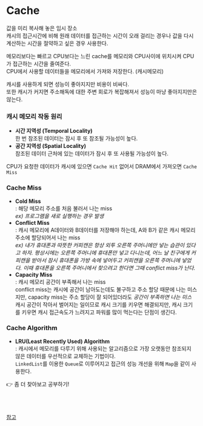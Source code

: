 # Cache
값을 미리 복사해 놓은 임시 장소  
캐시의 접근시간에 비해 원래 데이터를 접근하는 시간이 오래 걸리는 경우나 값을 다시 계산하는 시간을 절약하고 싶은 경우 사용한다.   

메모리보다는 빠르고 CPU보다는 느린 cache를 메모리와 CPU사이에 위치시켜 CPU가 접근하는 시간을 줄여준다.  
CPU에서 사용할 데이터들을 메모리에서 가져와 저장한다. (캐시메모리) 

캐시를 사용하게 되면 성능이 좋아지지만 비용이 비싸다.  
또한 캐시가 커지면 주소해독에 대한 주변 회로가 복잡해져서 성능이 마냥 좋아지지만은 않는다.  

### 캐시 메모리 작동 원리
* **시간 지역성 (Temporal Locality)**    
한 번 참조된 데이터는 잠시 후 또 참조될 가능성이 높다.  
* **공간 지역성 (Spatial Locality)**  
참조된 데이터 근처에 있는 데이터가 잠시 후 또 사용될 가능성이 높다.

CPU가 요청한 데이터가 캐시에 있으면 `Cache Hit` 없어서 DRAM에서 가져오면 `Cache Miss`  

### Cache Miss 
* **Cold Miss**  
: 해당 메모리 주소를 처음 불러서 나는 miss  
_ex) 프로그램을 새로 실행하는 경우 발생_  
* **Conflict Miss**  
: 캐시 메모리에 A데이터와 B데이터를 저장해야 하는데, A와 B가 같은 캐시 메모리 주소에 할당되어서 나는 miss  
_ex) 내가 휴대폰과 따뜻한 커피캔은 항상 외투 오른쪽 주머니에만 넣는 습관이 있다고 하자. 
평상시에는 오른쪽 주머니에 휴대폰만 넣고 다니는데, 어느 날 친구에게 커피캔을 받아서 잠시 휴대폰을 가방 속에 넣어두고 
커피캔을 오른쪽 주머니에 넣었다. 이때 휴대폰을 오른쪽 주머니에서 찾으려고 한다면 그때 conflict miss가 난다._
* **Capacity Miss**  
: 캐시 메모리 공간이 부족해서 나는 miss   
conflict miss는 캐시에 공간이 남아도는데도 불구하고 주소 할당 때문에 나는 미스지만, capacity miss는 주소 할당이 잘 되어있더라도 _공간이 부족하면 나는 미스_   
  캐시 공간이 작아서 벌어지는 일이므로 캐시 크기를 키우면 해결되지만, 캐시 크기를 키우면 캐시 접근속도가 느려지고 파워를 많이 먹는다는 단점이 생긴다.


### Cache Algorithm
* **LRU(Least Recently Used) Algorithm**  
: 캐시에서 메모리를 다루기 위해 사용되는 알고리즘으로 가장 오랫동안 참조되지 않은 데이터를 우선적으로 교체하는 기법이다.  
`LinkedList`를 이용한 `Queue`로 이루어지고 접근의 성능 개선을 위해 `Map`을 같이 사용한다.  

👉 좀 더 찾아보고 공부하기!  


<br/><br/>


[참고](https://namu.moe/w/%EC%BA%90%EC%8B%9C%20%EB%A9%94%EB%AA%A8%EB%A6%AC)


